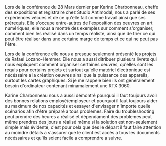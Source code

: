 Lors de la conférence du 28 Mars dernier par Karine Charbonneau, cheffe des expositions et registraire chez Studio Antimodal, nous a parlé de ses expériences vécues et de ce qu'elle fait comme travail ainsi que ses prérequis.
Elle s'occupe entre-autres de l'exposition des oeuvres en art numériques, elle nous a montré des exemples sur comment s'organiser, comment bien les réalisé dans un temps réaliste, ainsi que de trier ce qui peut être réaliser dans une certaine marge de temps et ce qui ne peut pas l'être.


Lors de la conférence elle nous a presque seulement présenté les projets de Rafael Lozano-Hemmer.
Elle nous a aussi ditribuer plusieurs livrets qui nous expliquent comment organiser certaines oeuvres, qu'elles sont les requis pour certains projets et surtout qu'elle matériel électronique est nécéssaire a la création oeuvres ainsi que la puissance des appareils, surtout les cartes graphiques. Si je me rappele bien ils ont généralement besoin d'ordinateur contenant minamalement une RTX 3060.


Karine Charbonneau nous a aussi démontré pourquoi il faut toujours avoir des bonnes relations employé/employeur et pourquoi il faut toujours aider au maximum de nos capacités et essayer d'envisager n'importe quelle scénarios afin d'être préparé a tous problemes. Faire du troubleshooting peut prendre des heures a réalisé et dépendament des problemes peut même prendres des jours a réalisé même si la solution est non-seulement simple mais évidente, c'est pour cela que des le départ il faut faire attention au moindre détails a s'assurer que le client est accès a tous les documents nécéssaires et qu'ils soient facile a comprendre a suivre.
